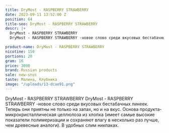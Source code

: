 ```yaml
---
title: DryMost - RASPBERRY STRAWBERRY
date: 2023-09-11 13:52:00 Z
position: 64
title-seo: DryMost - RASPBERRY STRAWBERRY
descr: |+
  DryMost - RASPBERRY STRAWBERRY
  DryMost - RASPBERRY STRAWBERRY -новое слово среди вкусовых бестабачных линеек. Теперь они приятны не только на запах, но и на вкус. Основа продукта-микрокристаллическая целлюлоза из хлопка (имеет самые высокие показатели полимеризации и сохраняют влагу в несколько раз лучше, чем древесные аналоги). В удобных слим никпаках.

product-name: DryMost - RASPBERRY STRAWBERRY
nicotine: 150
portions: 20
gram: 16
price: 3000
brand: Russian products
sale: new-snus
taste: Малина, Клубника
image: "/uploads/13-dcae91.png"
---
```


DryMost - RASPBERRY STRAWBERRY
DryMost - RASPBERRY STRAWBERRY -новое слово среди вкусовых бестабачных линеек. Теперь они приятны не только на запах, но и на вкус. Основа продукта-микрокристаллическая целлюлоза из хлопка (имеет самые высокие показатели полимеризации и сохраняют влагу в несколько раз лучше, чем древесные аналоги). В удобных слим никпаках.

